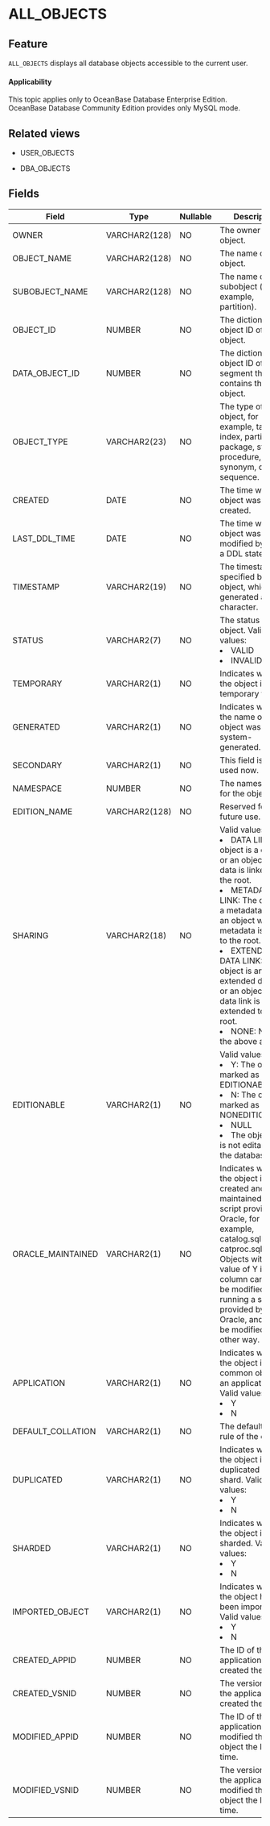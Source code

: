 ALL_OBJECTS
================================

Feature
-----------

`ALL_OBJECTS` displays all database objects accessible to the current user.

<main id="notice" >
    <h4>Applicability</h4>
    <p>This topic applies only to OceanBase Database Enterprise Edition. OceanBase Database Community Edition provides only MySQL mode. </p>
  </main>

Related views
-------------

* USER_OBJECTS

* DBA_OBJECTS

Fields
-------------

| **Field**         | **Type**      | **Nullable** | **Description**                                                                                                                                                                                                                                                                                                                                              |
|-------------------|---------------|--------------|--------------------------------------------------------------------------------------------------------------------------------------------------------------------------------------------------------------------------------------------------------------------------------------------------------------------------------------------------------------|
| OWNER             | VARCHAR2(128) | NO           | The owner of the object.                                                                                                                                                                                                                                                                                                                                     |
| OBJECT_NAME       | VARCHAR2(128) | NO           | The name of the object.                                                                                                                                                                                                                                                                                                                                      |
| SUBOBJECT_NAME    | VARCHAR2(128) | NO           | The name of the subobject (for example, partition).                                                                                                                                                                                                                                                                                                          |
| OBJECT_ID         | NUMBER        | NO           | The dictionary object ID of the object.                                                                                                                                                                                                                                                                                                                      |
| DATA_OBJECT_ID    | NUMBER        | NO           | The dictionary object ID of the segment that contains the object.                                                                                                                                                                                                                                                                                            |
| OBJECT_TYPE       | VARCHAR2(23)  | NO           | The type of the object, for example, table, index, partition, package, stored procedure, synonym, or sequence.                                                                                                                                                                                                                                               |
| CREATED           | DATE          | NO           | The time when the object was created.                                                                                                                                                                                                                                                                                                                        |
| LAST_DDL_TIME     | DATE          | NO           | The time when the object was last modified by using a DDL statement.                                                                                                                                                                                                                                                                                         |
| TIMESTAMP         | VARCHAR2(19)  | NO           | The timestamp specified by the object, which is generated as a character.                                                                                                                                                                                                                                                                                    |
| STATUS            | VARCHAR2(7)   | NO           | The status of the object. Valid values: <li>VALID<li> INVALID                                                                                                                                                                                                                                                                                                |
| TEMPORARY         | VARCHAR2(1)   | NO           | Indicates whether the object is a temporary table.                                                                                                                                                                                                                                                                                                           |
| GENERATED         | VARCHAR2(1)   | NO           | Indicates whether the name of the object was system-generated.                                                                                                                                                                                                                                                                                               |
| SECONDARY         | VARCHAR2(1)   | NO           | This field is not used now.                                                                                                                                                                                                                                                                                                                                  |
| NAMESPACE         | NUMBER        | NO           | The namespace for the object.                                                                                                                                                                                                                                                                                                                                |
| EDITION_NAME      | VARCHAR2(128) | NO           | Reserved for future use.                                                                                                                                                                                                                                                                                                                                     |
| SHARING           | VARCHAR2(18)  | NO           | Valid values:<li>DATA LINK: The object is a data link or an object whose data is linked to the root.<li>METADATA LINK: The object is a metadata link or an object whose metadata is linked to the root.<li>EXTENDED DATA LINK: The object is an extended data link or an object whose data link is extended to the root.<li>NONE: None of the above applies. |
| EDITIONABLE       | VARCHAR2(1)   | NO           | Valid values:<li>Y: The object is marked as EDITIONABLE.<li>N: The object is marked as NONEDITIONABLE.<li>NULL<li>The object type is not editable in the database.                                                                                                                                                                                           |
| ORACLE_MAINTAINED | VARCHAR2(1)   | NO           | Indicates whether the object is created and maintained by a script provided by Oracle, for example, catalog.sql or catproc.sql. <br>Objects with a value of Y in this column can only be modified by running a script provided by Oracle, and cannot be modified in any other way.                                                                           |
| APPLICATION       | VARCHAR2(1)   | NO           | Indicates whether the object is a common object for an application. Valid values:<li>Y<li>N                                                                                                                                                                                                                                                                  |
| DEFAULT_COLLATION | VARCHAR2(1)   | NO           | The default sorting rule of the object.                                                                                                                                                                                                                                                                                                                      |
| DUPLICATED        | VARCHAR2(1)   | NO           | Indicates whether the object is duplicated on this shard. Valid values:<li>Y<li>N                                                                                                                                                                                                                                                                            |
| SHARDED           | VARCHAR2(1)   | NO           | Indicates whether the object is sharded. Valid values:<li>Y<li>N                                                                                                                                                                                                                                                                                             |
| IMPORTED_OBJECT   | VARCHAR2(1)   | NO           | Indicates whether the object has been imported. Valid values:<li>Y<li>N                                                                                                                                                                                                                                                                                      |
| CREATED_APPID     | NUMBER        | NO           | The ID of the application that created the object.                                                                                                                                                                                                                                                                                                           |
| CREATED_VSNID     | NUMBER        | NO           | The version ID of the application that created the object.                                                                                                                                                                                                                                                                                                   |
| MODIFIED_APPID    | NUMBER        | NO           | The ID of the application that modified the object the last time.                                                                                                                                                                                                                                                                                            |
| MODIFIED_VSNID    | NUMBER        | NO           | The version ID of the application that modified the object the last time.                                                                                                                                                                                                                                                                                    |
